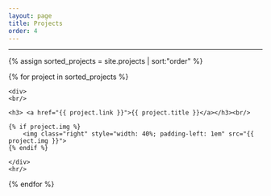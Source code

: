 ```yaml
---
layout: page
title: Projects
order: 4
---
```

<hr/>

<div>
{% assign sorted_projects = site.projects | sort:"order" %}

{% for project in sorted_projects %}

    <div>
    <br/>
    
    <h3> <a href="{{ project.link }}">{{ project.title }}</a></h3><br/>
    
    {% if project.img %}
        <img class="right" style="width: 40%; padding-left: 1em" src="{{ project.img }}">
    {% endif %}

    </div>
    <hr/>
{% endfor %}
</div>